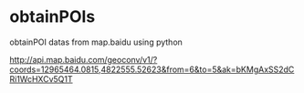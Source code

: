 # obtainPOIs
obtainPOI datas from map.baidu using python



http://api.map.baidu.com/geoconv/v1/?coords=12965464.0815,4822555.52623&from=6&to=5&ak=bKMgAxSS2dCRi1WcHXCv5Q1T
